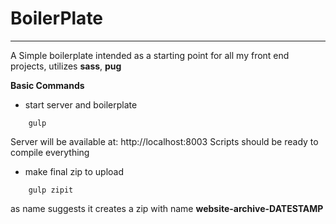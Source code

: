 # BoilerPlate
----------------------
A Simple boilerplate intended as a starting point for all
my front end projects, utilizes **sass**, **pug**

**Basic Commands**

- start server and boilerplate

```
    gulp
```

Server will be available at: http://localhost:8003
Scripts should be ready to compile everything


- make final zip to upload

```
    gulp zipit
```
as name suggests it creates a zip with name __website-archive-DATESTAMP__

